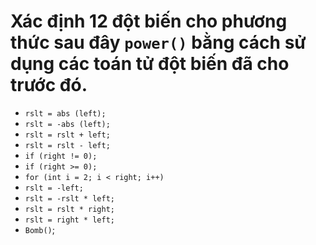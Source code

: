 # Xác định 12 đột biến cho phương thức sau đây `power()` bằng cách sử dụng các toán tử đột biến đã cho trước đó.

- `rslt = abs (left);`
- `rslt = -abs (left);`
- `rslt = rslt + left;`
- `rslt = rslt - left; `
- `if (right != 0);`
- `if (right >= 0);`
- `for (int i = 2; i < right; i++)`
- `rslt = -left;`
- `rslt = -rslt * left;`
- `rslt = rslt * right;`
- `rslt = right * left; `
- `Bomb()`;